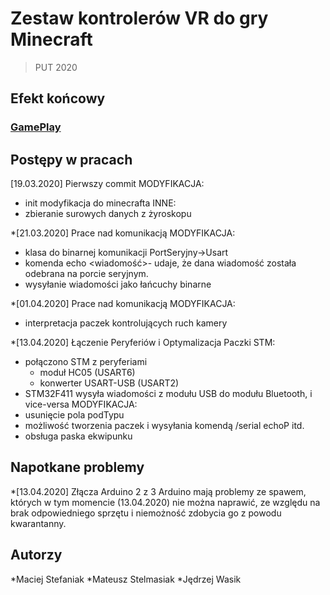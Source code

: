 # Zestaw kontrolerów VR do gry Minecraft
>PUT 2020
## Efekt końcowy



### [GamePlay](https://www.temporary-url.com/2760D)

## Postępy w pracach
[19.03.2020] Pierwszy commit 
MODYFIKACJA:
 - init modyfikacja do minecrafta
 INNE:
 - zbieranie surowych danych z żyroskopu
 
 *[21.03.2020] Prace nad komunikacją
 MODYFIKACJA:
 - klasa do binarnej komunikacji PortSeryjny->Usart
 - komenda echo <wiadomość>- udaje, że dana wiadomość została odebrana na porcie seryjnym.
 - wysyłanie wiadomości jako łańcuchy binarne
 
 *[01.04.2020] Prace nad komunikacją
  MODYFIKACJA:
  - interpretacja paczek kontrolujących ruch kamery
  
 *[13.04.2020] Łączenie Peryferiów i Optymalizacja Paczki
  STM:
  - połączono STM z peryferiami
    - moduł HC05  (USART6)
    - konwerter USART-USB (USART2)
  - STM32F411 wysyła wiadomości z modułu USB do modułu Bluetooth, i vice-versa
  MODYFIKACJA:
  - usunięcie pola podTypu
  - możliwość tworzenia paczek i wysyłania komendą /serial echoP <typPaczki> <typRozkazu> <arg1> <arg2> itd.
  - obsługa paska ekwipunku

## Napotkane problemy
*[13.04.2020] Złącza Arduino
   2 z 3 Arduino mają problemy ze spawem, których w tym momencie (13.04.2020) nie można naprawić, ze względu na brak odpowiedniego 
   sprzętu i niemożność zdobycia go z powodu kwarantanny.
## Autorzy
*Maciej Stefaniak
*Mateusz Stelmasiak
*Jędrzej Wasik